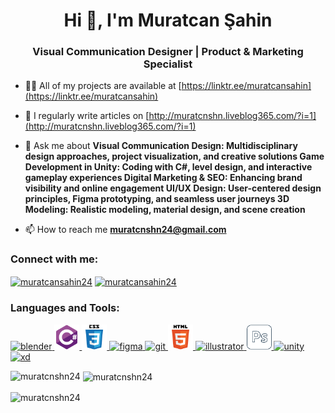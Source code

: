 <h1 align="center">Hi 👋, I'm Muratcan Şahin</h1>
<h3 align="center">Visual Communication Designer | Product & Marketing Specialist</h3>

- 👨‍💻 All of my projects are available at [https://linktr.ee/muratcansahin](https://linktr.ee/muratcansahin)

- 📝 I regularly write articles on [http://muratcnshn.liveblog365.com/?i=1](http://muratcnshn.liveblog365.com/?i=1)

- 💬 Ask me about **Visual Communication Design: Multidisciplinary design approaches, project visualization, and creative solutions Game Development in Unity: Coding with C#, level design, and interactive gameplay experiences Digital Marketing & SEO: Enhancing brand visibility and online engagement UI/UX Design: User-centered design principles, Figma prototyping, and seamless user journeys 3D Modeling: Realistic modeling, material design, and scene creation**

- 📫 How to reach me **muratcnshn24@gmail.com**

<h3 align="left">Connect with me:</h3>
<p align="left">
<a href="https://linkedin.com/in/muratcansahin24" target="blank"><img align="center" src="https://raw.githubusercontent.com/rahuldkjain/github-profile-readme-generator/master/src/images/icons/Social/linked-in-alt.svg" alt="muratcansahin24" height="30" width="40" /></a>
<a href="https://www.behance.net/muratcansahin24" target="blank"><img align="center" src="https://raw.githubusercontent.com/rahuldkjain/github-profile-readme-generator/master/src/images/icons/Social/behance.svg" alt="muratcansahin24" height="30" width="40" /></a>
</p>

<h3 align="left">Languages and Tools:</h3>
<p align="left"> <a href="https://www.blender.org/" target="_blank" rel="noreferrer"> <img src="https://download.blender.org/branding/community/blender_community_badge_white.svg" alt="blender" width="40" height="40"/> </a> <a href="https://www.w3schools.com/cs/" target="_blank" rel="noreferrer"> <img src="https://raw.githubusercontent.com/devicons/devicon/master/icons/csharp/csharp-original.svg" alt="csharp" width="40" height="40"/> </a> <a href="https://www.w3schools.com/css/" target="_blank" rel="noreferrer"> <img src="https://raw.githubusercontent.com/devicons/devicon/master/icons/css3/css3-original-wordmark.svg" alt="css3" width="40" height="40"/> </a> <a href="https://www.figma.com/" target="_blank" rel="noreferrer"> <img src="https://www.vectorlogo.zone/logos/figma/figma-icon.svg" alt="figma" width="40" height="40"/> </a> <a href="https://git-scm.com/" target="_blank" rel="noreferrer"> <img src="https://www.vectorlogo.zone/logos/git-scm/git-scm-icon.svg" alt="git" width="40" height="40"/> </a> <a href="https://www.w3.org/html/" target="_blank" rel="noreferrer"> <img src="https://raw.githubusercontent.com/devicons/devicon/master/icons/html5/html5-original-wordmark.svg" alt="html5" width="40" height="40"/> </a> <a href="https://www.adobe.com/in/products/illustrator.html" target="_blank" rel="noreferrer"> <img src="https://www.vectorlogo.zone/logos/adobe_illustrator/adobe_illustrator-icon.svg" alt="illustrator" width="40" height="40"/> </a> <a href="https://www.photoshop.com/en" target="_blank" rel="noreferrer"> <img src="https://raw.githubusercontent.com/devicons/devicon/master/icons/photoshop/photoshop-line.svg" alt="photoshop" width="40" height="40"/> </a> <a href="https://unity.com/" target="_blank" rel="noreferrer"> <img src="https://www.vectorlogo.zone/logos/unity3d/unity3d-icon.svg" alt="unity" width="40" height="40"/> </a> <a href="https://www.adobe.com/products/xd.html" target="_blank" rel="noreferrer"> <img src="https://cdn.worldvectorlogo.com/logos/adobe-xd.svg" alt="xd" width="40" height="40"/> </a> </p>

<p><img align="left" src="https://github-readme-stats.vercel.app/api/top-langs?username=muratcnshn24&show_icons=true&locale=en&layout=compact" alt="muratcnshn24" /></p>

<p>&nbsp;<img align="center" src="https://github-readme-stats.vercel.app/api?username=muratcnshn24&show_icons=true&locale=en" alt="muratcnshn24" /></p>

<p><img align="center" src="https://github-readme-streak-stats.herokuapp.com/?user=muratcnshn24&" alt="muratcnshn24" /></p>
